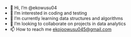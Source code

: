 - 👋 Hi, I’m @ekowusu04
- 👀 I’m interested in coding and testing
- 🌱 I’m currently learning data structures and algorithms 
- 💞️ I’m looking to collaborate on projects in data analytics 
- 📫 How to reach me ekojoowusu045@gmail.com

<!---
ekowusu04/ekowusu04 is a ✨ special ✨ repository because its `README.md` (this file) appears on your GitHub profile.
You can click the Preview link to take a look at your changes.
--->
